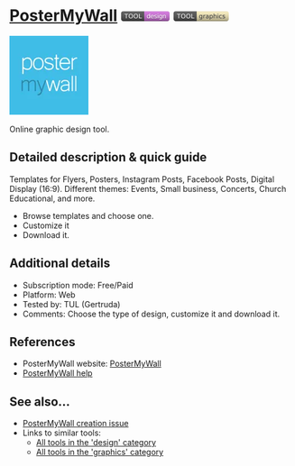 # [PosterMyWall](https://www.postermywall.com/index.php)  [<img src="images/design.png" align="bottom">](https://github.com/e-CLOSE/Toolbox/issues?q=label%3A01_TOOL+label%3Adesign) [<img src="images/graphics.png" align="bottom">](https://github.com/e-CLOSE/Toolbox/issues?q=label%3A01_TOOL+label%3Agraphics)

![PosterMyWall Logo](images/postermywall.png)

Online graphic design tool.


## Detailed description & quick guide

Templates for Flyers, Posters, Instagram Posts, Facebook Posts, Digital Display (16:9). 
Different themes: Events, Small business, Concerts, Church Educational, and more.

- Browse templates and choose one.
- Customize it
- Download it.


## Additional details

- Subscription mode: Free/Paid
- Platform: Web
- Tested by: TUL (Gertruda)
- Comments: Choose the type of design, customize it and download it.


## References

- PosterMyWall website: [PosterMyWall](https://www.postermywall.com/index.php)
- [PosterMyWall help](https://support.postermywall.com/hc/en-us)


## See also...

- [PosterMyWall creation issue](https://github.com/e-CLOSE/Toolbox/issues/102)
- Links to similar tools:
  - [All tools in the 'design' category](https://github.com/e-CLOSE/Toolbox/issues?q=label%3A01_TOOL+label%3Adesign)
  - [All tools in the 'graphics' category](https://github.com/e-CLOSE/Toolbox/issues?q=label%3A01_TOOL+label%3Agraphics)
